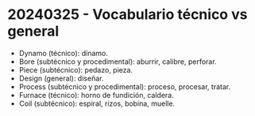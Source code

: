 # 20240325 - Vocabulario técnico vs general

- Dynamo (técnico): dínamo.
- Bore (subtécnico y procedimental): aburrir, calibre, perforar.
- Piece (subtécnico): pedazo, pieza.
- Design (general): diseñar.
- Process (subtécnico y procedimental): proceso, procesar, tratar.
- Furnace (técnico): horno de fundición, caldera.
- Coil (subtécnico): espiral, rizos, bobina, muelle.

